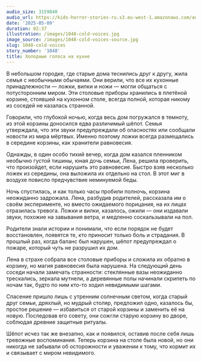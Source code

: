 ```yaml
---
audio_size: 3159840
audio_url: https://kids-horror-stories-ru.s3.eu-west-1.amazonaws.com/audio/1048-cold-voices.mp3
date: '2025-05-09'
duration: 02:37
illustration: /images/1048-cold-voices.jpg
image_source: /images/1048-cold-voices-source.jpg
slug: 1048-cold-voices
story_number: '1048'
title: Холодные голоса на кухне
---
```


В небольшом городке, где старые дома теснились друг к другу, жила семья с необычными обычаями. Они верили, что все их кухонные принадлежности — ложки, вилки и ножи — могли общаться с потусторонним миром. Эти столовые приборы хранились в плетёной корзине, стоявшей на кухонном столе, всегда полной, которая никому из соседей не казалась странной.

Говорили, что глубокой ночью, когда весь дом погружался в темноту, из этой корзины доносился едва различимый шёпот. Семья утверждала, что эти звуки предупреждали об опасностях или сообщали новости из мира мёртвых. Именно поэтому ложки всегда размещались в середине корзины, как хранители равновесия.

Однажды, в один особо тихий вечер, когда дом казался пленником необычно густой тишины, юная дочь семьи, Лена, решила проверить, что произойдет, если нарушить это равновесие. Быстро взяв несколько ложек из середины, она выложила их отдельно на стол. В этот миг в воздухе повисло предчувствие неминуемой беды.

Ночь спустилась, и как только часы пробили полночь, корзина неожиданно задрожала. Лена, разбудив родителей, рассказала им о своём эксперименте, но вместо ожидаемого порицания, на их лицах отразилась тревога. Ложки и вилки, казалось, ожили — они издавали звуки, похожие на завывания ветра, и медленно соскальзывали на пол.

Родители знали истории и понимали, что если порядок не будет восстановлен, появятся те, кто приносит только боль и страдания. В прошлый раз, когда баланс был нарушен, шёпот предупреждал о пожаре, который чуть не разрушил их дом.

Лена в страхе собрала все столовые приборы и сложила их обратно в корзину, но магия равновесия была нарушена. На следующий день соседи начали замечать странности: стеклянные вазы неожиданно трескались, зеркала мутнели, а деревянные полы начинали скрипеть по ночам так, будто по ним кто-то ходил невидимыми шагами.

Спасение пришло лишь с утренним солнечным светом, когда старый друг семьи, дряхлый, но мудрый столяр, предложил одно, казалось бы, простое решение — избавиться от старой корзины и заменить её на новую. Последовав его совету, они сожгли старую корзину во дворе, соблюдая древние защитные ритуалы.

Шёпот исчез так же внезапно, как и появился, оставив после себя лишь тревожные воспоминания. Теперь корзина на столе была новой, но они никогда не забывали об осторожности и уважении к тому, что кормит их и связывает с миром невидимого.